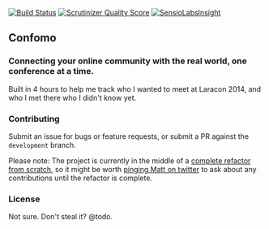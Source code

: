 [![Build Status](https://scrutinizer-ci.com/g/mattstauffer/confomo/badges/build.png?b=master)](https://scrutinizer-ci.com/g/mattstauffer/confomo/build-status/master)
[![Scrutinizer Quality Score](https://scrutinizer-ci.com/g/mattstauffer/confomo/badges/quality-score.png?b=master)](https://scrutinizer-ci.com/g/mattstauffer/confomo/)
[![SensioLabsInsight](https://insight.sensiolabs.com/projects/df3eca98-9f22-47c5-a5d4-361d2eea96cd/mini.png)](https://insight.sensiolabs.com/projects/df3eca98-9f22-47c5-a5d4-361d2eea96cd)

## Confomo
### Connecting your online community with the real world, one conference at a time.

Built in 4 hours to help me track who I wanted to meet at Laracon 2014, and who I met there who I didn't know yet.

### Contributing
Submit an issue for bugs or feature requests, or submit a PR against the `development` branch.

Please note: The project is currently in the middle of a [complete refactor from scratch](https://github.com/mattstauffer/confomo/tree/complete-refactor), so it might be worth [pinging Matt on twitter](http://twitter.com/stauffermatt) to ask about any contributions until the refactor is complete.

### License

Not sure. Don't steal it? @todo.

